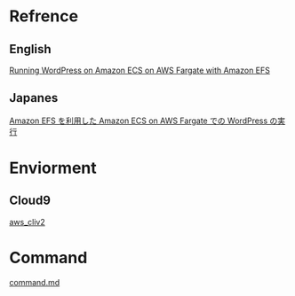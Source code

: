
# Refrence

## English

[Running WordPress on Amazon ECS on AWS Fargate with Amazon EFS](https://aws.amazon.com/jp/blogs/containers/running-wordpress-amazon-ecs-fargate-ecs/)

## Japanes

[Amazon EFS を利用した Amazon ECS on AWS Fargate での WordPress の実行](https://aws.amazon.com/jp/blogs/news/running-wordpress-amazon-ecs-fargate-ecs/)

# Enviorment

## Cloud9

[aws_cliv2](./readme/aws_cli_verup.md)

# Command

[command.md](./readme/command.md)
